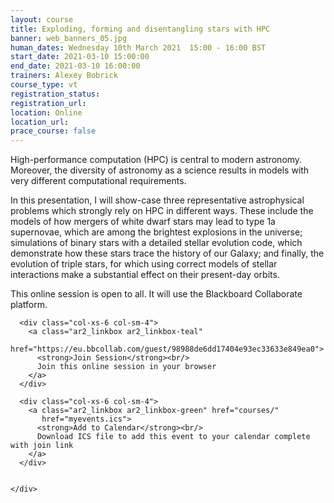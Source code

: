 ```yaml
---
layout: course
title: Exploding, forming and disentangling stars with HPC
banner: web_banners_05.jpg
human_dates: Wednesday 10th March 2021  15:00 - 16:00 BST
start_date: 2021-03-10 15:00:00
end_date: 2021-03-10 16:00:00
trainers: Alexey Bobrick 
course_type: vt
registration_status:
registration_url:
location: Online
location_url:
prace_course: false
---
```


High-performance computation (HPC) is central to modern  astronomy. Moreover, the diversity of astronomy as a science results  in models with very different computational requirements. 

In this  presentation, I will show-case three representative astrophysical  problems which strongly rely on HPC in different ways. These include  the models of how mergers of white dwarf stars may lead to type 1a  supernovae, which are among the brightest explosions in the universe;  simulations of binary stars with a detailed stellar evolution code,  which demonstrate how these stars trace the history of our Galaxy; and  finally, the evolution of triple stars, for which using correct models  of stellar interactions make a substantial effect on their present-day orbits.

This online session is open to all. It will use the Blackboard Collaborate platform.



<section id="service">

  <div class="row ">	

      <div class="col-xs-6 col-sm-4">
        <a class="ar2_linkbox ar2_linkbox-teal" 
          href="https://eu.bbcollab.com/guest/98988de6dd17404e93ec33633e849ea0">
          <strong>Join Session</strong><br/>
          Join this online session in your browser
        </a>
      </div>

      <div class="col-xs-6 col-sm-4">
        <a class="ar2_linkbox ar2_linkbox-green" href="courses/"
           href="myevents.ics">
          <strong>Add to Calendar</strong><br/>
          Download ICS file to add this event to your calendar complete with join link
        </a>
      </div>

											
    </div>




<!--
<h2><a name="video">Video</a></h2>

<div>

<iframe title="Video"  width="560" height="315" src="https://www.youtube.com/embed/XXXXXXXXXXX" frameborder="0" allow="accelerometer; autoplay; encrypted-media; gyroscope; picture-in-picture" allowfullscreen></iframe>

</div>

-->

<!--

<section id="service">
  <div class="container">
    <div class="row ">	



      <div class="col-xs-6 col-sm-4">
        <a class="ar2_linkbox ar2_linkbox-teal" href="  ">
          <strong>Transcript</strong><br/>
          Download a transcript of the video audio
        </a>
      </div>



      <div class="col-xs-6 col-sm-4">
        <a class="ar2_linkbox ar2_linkbox-green" href="courses/"
           href="ARCHER2_Training_VT.pdf">
          <strong>Slides</strong><br/>
          Download pdf of the presentation.
        </a>
      </div>
										
    </div>
  </div>
</section>
-->
